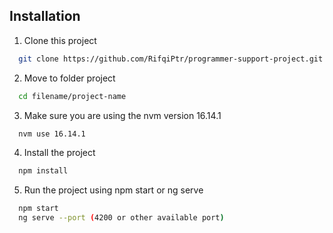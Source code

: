 ## Installation

1. Clone this project

```bash
  git clone https://github.com/RifqiPtr/programmer-support-project.git
```

2. Move to folder project

```bash
  cd filename/project-name
``` 

3. Make sure you are using the nvm version 16.14.1

```bash
  nvm use 16.14.1
```

4. Install the project

```bash
  npm install
```

5. Run the project using npm start or ng serve

```bash
  npm start
  ng serve --port (4200 or other available port)
```  
